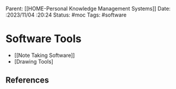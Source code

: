 Parent: [[HOME-Personal Knowledge Management Systems]]
Date: :2023/11/04 :20:24
Status: #moc
Tags:  #software 

# Software Tools

*  [[Note Taking Software]]
* [Drawing Tools]


## References
